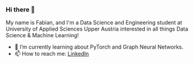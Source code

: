 ### Hi there 👋

My name is Fabian, and I'm a Data Science and Engineering student at University of Applied Sciences Upper Austria interested in all things Data Science & Machine Learning!

- 🌱 I’m currently learning about PyTorch and Graph Neural Networks.
- 📫 How to reach me: [LinkedIn](https://www.linkedin.com/feed/)


